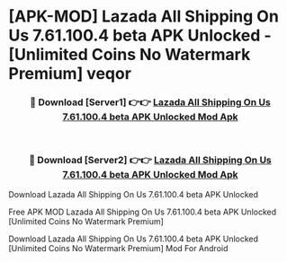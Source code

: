 # [APK-MOD] Lazada All Shipping On Us 7.61.100.4 beta APK Unlocked - [Unlimited Coins No Watermark Premium] veqor



<div align="center">
<h3>🔴 Download [Server1] 👉👉 <a href="https://momento.my/?title=Lazada_All_Shipping_On_Us_7.61.100.4_beta_APK_Unlocked">Lazada All Shipping On Us 7.61.100.4 beta APK Unlocked Mod Apk</a></h3><br>

<h3>🔴 Download [Server2] 👉👉 <a href="https://momento.my/?title=Lazada_All_Shipping_On_Us_7.61.100.4_beta_APK_Unlocked">Lazada All Shipping On Us 7.61.100.4 beta APK Unlocked Mod Apk</a></h3>
</div>



Download Lazada All Shipping On Us 7.61.100.4 beta APK Unlocked 

Free APK MOD Lazada All Shipping On Us 7.61.100.4 beta APK Unlocked [Unlimited Coins No Watermark Premium]

Download Lazada All Shipping On Us 7.61.100.4 beta APK Unlocked [Unlimited Coins No Watermark Premium] Mod For Android
